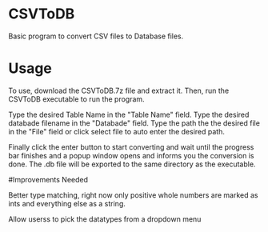 # CSVToDB

Basic program to convert CSV files to Database files.

# Usage

To use, download the CSVToDB.7z file and extract it. Then, run the CSVToDB executable to run the program.

Type the desired Table Name in the "Table Name" field.
Type the desired databade filename in the "Databade" field.
Type the path the the desired file in the "File" field or click select file to auto enter the desired path.

Finally click the enter button to start converting and wait until the progress bar finishes and a popup window opens and informs you the conversion is done.
The .db file will be exported to the same directory as the executable.


#Improvements Needed

Better type matching, right now only positive whole numbers are marked as ints and everything else as a string. 

Allow userss to pick the datatypes from a dropdown menu
